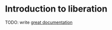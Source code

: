 # Introduction to liberation

TODO: write [great documentation](http://jacobian.org/writing/what-to-write/)
